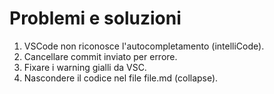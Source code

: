 # Problemi e soluzioni

1. VSCode non riconosce l'autocompletamento (intelliCode).  
2. Cancellare commit inviato per errore.
3. Fixare i warning gialli da VSC.
4. Nascondere il codice nel file file.md (collapse).



